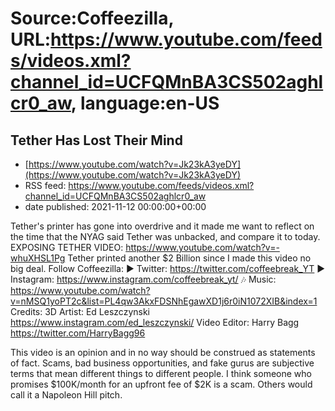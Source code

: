 # Source:Coffeezilla, URL:https://www.youtube.com/feeds/videos.xml?channel_id=UCFQMnBA3CS502aghlcr0_aw, language:en-US

## Tether Has Lost Their Mind
 - [https://www.youtube.com/watch?v=Jk23kA3yeDY](https://www.youtube.com/watch?v=Jk23kA3yeDY)
 - RSS feed: https://www.youtube.com/feeds/videos.xml?channel_id=UCFQMnBA3CS502aghlcr0_aw
 - date published: 2021-11-12 00:00:00+00:00

Tether's printer has gone into overdrive and it made me want to reflect on the time that the NYAG said Tether was unbacked, and compare it to today. 
EXPOSING TETHER VIDEO: https://www.youtube.com/watch?v=-whuXHSL1Pg
Tether printed another $2 Billion since I made this video no big deal. 
Follow Coffeezilla: 
► Twitter: https://twitter.com/coffeebreak_YT
► Instagram: https://www.instagram.com/coffeebreak_yt/
🎶 Music: https://www.youtube.com/watch?v=nMSQ1yoPT2c&list=PL4qw3AkxFDSNhEgawXD1j6r0iN1072XIB&index=1
Credits: 
3D Artist: Ed Leszczynski https://www.instagram.com/ed_leszczynski/
Video Editor: Harry Bagg  https://twitter.com/HarryBagg96

This video is an opinion and in no way should be construed as statements of fact. Scams, bad business opportunities, and fake gurus are subjective terms that mean different things to different people. I think someone who promises $100K/month for an upfront fee of $2K is a scam. Others would call it a Napoleon Hill pitch.

